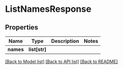 # ListNamesResponse

## Properties
Name | Type | Description | Notes
------------ | ------------- | ------------- | -------------
**names** | **list[str]** |  | 

[[Back to Model list]](../README.md#documentation-for-models) [[Back to API list]](../README.md#documentation-for-api-endpoints) [[Back to README]](../README.md)

